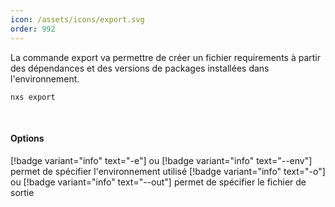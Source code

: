 ```yaml
---
icon: /assets/icons/export.svg
order: 992
---
```

La commande export va permettre de créer un fichier requirements à partir des dépendances et des versions de packages installées dans l'environnement.

```console
nxs export
```

<br>

#### Options

[!badge variant="info" text="-e"] ou [!badge variant="info" text="--env"] permet de spécifier l'environnement utilisé
[!badge variant="info" text="-o"] ou [!badge variant="info" text="--out"] permet de spécifier le fichier de sortie